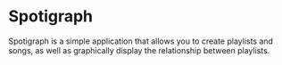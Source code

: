 # Spotigraph
Spotigraph is a simple application that allows you to create playlists and songs, as well as graphically display the relationship between playlists.
